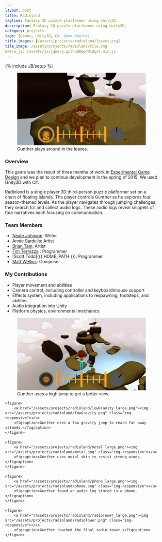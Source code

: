 ```yaml
---
layout: post
title: Radioland
tagline: Fantasy 3D puzzle platformer using Unity3D.
description: Fantasy 3D puzzle platformer using Unity3D.
category: projects
tags: [Games, Unity3D, C#, Open Source]
title_images: [/assets/projects/radioland/leaves.png]
tile_image: /assets/projects/radioland/tile.png
extra_js: /assets/js/jquery.githubRepoWidget.min.js
---
```

{% include JB/setup %}

<div class="project-images project-images-450h">
    <figure>
        <a href="/assets/projects/radioland/leaves_large.png"><img src="/assets/projects/radioland/leaves_large.png" class="img-responsive"></a>
        <figcaption>Gunther plays around in the leaves.</figcaption>
    </figure>
</div>

<h3>Overview</h3>

This game was the result of three months of work in <a href="http://www.arts.rpi.edu/~ruiz/EGDFall2014/Experimental.htm">Experimental Game Design</a> and we plan to continue development in the spring of 2015. We used Unity3D with C#.

Radioland is a single player 3D third-person puzzle platformer set on a chain of floating islands. The player controls Gunther as he explores four season-themed levels. As the player navigates through jumping challenges, they search for and collect audio logs. These audio logs reveal snippets of four narratives each focusing on communication.

<div class="github-widget" data-repo="timmyterrezza/EGDFinalProject"></div>

<h3>Team Members</h3>

* [Neale Johnson](http://diokatsu.wix.com/portfolio/): Writer
* [Annie Sardelis](http://asardelis3.wix.com/portfolio/): Artist
* [Brian Tam](http://xinoph.webatu.com/): Artist
* [Tim Terrezza](https://github.com/timmyterrezza) : Programmer
* [Scott Todd]({{ HOME_PATH }}): Programmer
* [Matt Wellins](http://mattwellins.com/): Composer

<h3>My Contributions</h3>

* Player movement and abilities
* Camera control, including controller and keyboard/mouse support
* Effects system, including applications to respawning, footsteps, and abilities
* Audio integration into Unity
* Platform physics, environmental mechanics

<div class="project-images project-images-450h">
    <figure>
        <a href="/assets/projects/radioland/highJump_large.png"><img src="/assets/projects/radioland/highJump.png" class="img-responsive"></a>
        <figcaption>Gunther uses a high jump to get a better view.</figcaption>
    </figure>

    <figure>
        <a href="/assets/projects/radioland/lowGravity_large.png"><img src="/assets/projects/radioland/lowGravity.png" class="img-responsive"></a>
        <figcaption>Gunther uses a low gravity jump to reach far away islands.</figcaption>
    </figure>

    <figure>
        <a href="/assets/projects/radioland/metal_large.png"><img src="/assets/projects/radioland/metal.png" class="img-responsive"></a>
        <figcaption>Gunther uses metal skin to resist strong winds.</figcaption>
    </figure>

    <figure>
        <a href="/assets/projects/radioland/phone_large.png"><img src="/assets/projects/radioland/phone.png" class="img-responsive"></a>
        <figcaption>Gunther found an audio log stored in a phone.</figcaption>
    </figure>

    <figure>
        <a href="/assets/projects/radioland/radioTower_large.png"><img src="/assets/projects/radioland/radioTower.png" class="img-responsive"></a>
        <figcaption>Gunther reached the final radio tower.</figcaption>
    </figure>
</div>
